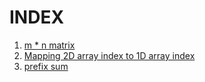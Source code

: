 # INDEX
1. [m * n matrix](m_by_n_matrix.md)
2. [Mapping 2D array index to 1D array index](Mapping_2D_to_1D.md)
3. [prefix sum](prefix_sum.md)
